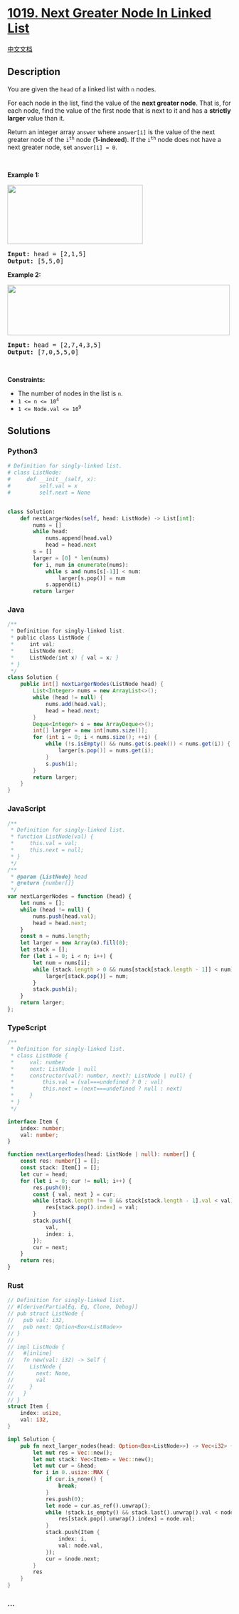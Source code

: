 # [1019. Next Greater Node In Linked List](https://leetcode.com/problems/next-greater-node-in-linked-list)

[中文文档](/solution/1000-1099/1019.Next%20Greater%20Node%20In%20Linked%20List/README.md)

## Description

<p>You are given the <code>head</code> of a linked list with <code>n</code> nodes.</p>

<p>For each node in the list, find the value of the <strong>next greater node</strong>. That is, for each node, find the value of the first node that is next to it and has a <strong>strictly larger</strong> value than it.</p>

<p>Return an integer array <code>answer</code> where <code>answer[i]</code> is the value of the next greater node of the <code>i<sup>th</sup></code> node (<strong>1-indexed</strong>). If the <code>i<sup>th</sup></code> node does not have a next greater node, set <code>answer[i] = 0</code>.</p>

<p>&nbsp;</p>
<p><strong class="example">Example 1:</strong></p>
<img alt="" src="https://fastly.jsdelivr.net/gh/doocs/leetcode@main/solution/1000-1099/1019.Next%20Greater%20Node%20In%20Linked%20List/images/linkedlistnext1.jpg" style="width: 304px; height: 133px;" />
<pre>
<strong>Input:</strong> head = [2,1,5]
<strong>Output:</strong> [5,5,0]
</pre>

<p><strong class="example">Example 2:</strong></p>
<img alt="" src="https://fastly.jsdelivr.net/gh/doocs/leetcode@main/solution/1000-1099/1019.Next%20Greater%20Node%20In%20Linked%20List/images/linkedlistnext2.jpg" style="width: 500px; height: 113px;" />
<pre>
<strong>Input:</strong> head = [2,7,4,3,5]
<strong>Output:</strong> [7,0,5,5,0]
</pre>

<p>&nbsp;</p>
<p><strong>Constraints:</strong></p>

<ul>
	<li>The number of nodes in the list is <code>n</code>.</li>
	<li><code>1 &lt;= n &lt;= 10<sup>4</sup></code></li>
	<li><code>1 &lt;= Node.val &lt;= 10<sup>9</sup></code></li>
</ul>

## Solutions

<!-- tabs:start -->

### **Python3**

```python
# Definition for singly-linked list.
# class ListNode:
#     def __init__(self, x):
#         self.val = x
#         self.next = None


class Solution:
    def nextLargerNodes(self, head: ListNode) -> List[int]:
        nums = []
        while head:
            nums.append(head.val)
            head = head.next
        s = []
        larger = [0] * len(nums)
        for i, num in enumerate(nums):
            while s and nums[s[-1]] < num:
                larger[s.pop()] = num
            s.append(i)
        return larger
```

### **Java**

```java
/**
 * Definition for singly-linked list.
 * public class ListNode {
 *     int val;
 *     ListNode next;
 *     ListNode(int x) { val = x; }
 * }
 */
class Solution {
    public int[] nextLargerNodes(ListNode head) {
        List<Integer> nums = new ArrayList<>();
        while (head != null) {
            nums.add(head.val);
            head = head.next;
        }
        Deque<Integer> s = new ArrayDeque<>();
        int[] larger = new int[nums.size()];
        for (int i = 0; i < nums.size(); ++i) {
            while (!s.isEmpty() && nums.get(s.peek()) < nums.get(i)) {
                larger[s.pop()] = nums.get(i);
            }
            s.push(i);
        }
        return larger;
    }
}
```

### **JavaScript**

```js
/**
 * Definition for singly-linked list.
 * function ListNode(val) {
 *     this.val = val;
 *     this.next = null;
 * }
 */
/**
 * @param {ListNode} head
 * @return {number[]}
 */
var nextLargerNodes = function (head) {
    let nums = [];
    while (head != null) {
        nums.push(head.val);
        head = head.next;
    }
    const n = nums.length;
    let larger = new Array(n).fill(0);
    let stack = [];
    for (let i = 0; i < n; i++) {
        let num = nums[i];
        while (stack.length > 0 && nums[stack[stack.length - 1]] < num) {
            larger[stack.pop()] = num;
        }
        stack.push(i);
    }
    return larger;
};
```

### **TypeScript**

```ts
/**
 * Definition for singly-linked list.
 * class ListNode {
 *     val: number
 *     next: ListNode | null
 *     constructor(val?: number, next?: ListNode | null) {
 *         this.val = (val===undefined ? 0 : val)
 *         this.next = (next===undefined ? null : next)
 *     }
 * }
 */

interface Item {
    index: number;
    val: number;
}

function nextLargerNodes(head: ListNode | null): number[] {
    const res: number[] = [];
    const stack: Item[] = [];
    let cur = head;
    for (let i = 0; cur != null; i++) {
        res.push(0);
        const { val, next } = cur;
        while (stack.length !== 0 && stack[stack.length - 1].val < val) {
            res[stack.pop().index] = val;
        }
        stack.push({
            val,
            index: i,
        });
        cur = next;
    }
    return res;
}
```

### **Rust**

```rust
// Definition for singly-linked list.
// #[derive(PartialEq, Eq, Clone, Debug)]
// pub struct ListNode {
//   pub val: i32,
//   pub next: Option<Box<ListNode>>
// }
//
// impl ListNode {
//   #[inline]
//   fn new(val: i32) -> Self {
//     ListNode {
//       next: None,
//       val
//     }
//   }
// }
struct Item {
    index: usize,
    val: i32,
}

impl Solution {
    pub fn next_larger_nodes(head: Option<Box<ListNode>>) -> Vec<i32> {
        let mut res = Vec::new();
        let mut stack: Vec<Item> = Vec::new();
        let mut cur = &head;
        for i in 0..usize::MAX {
            if cur.is_none() {
                break;
            }
            res.push(0);
            let node = cur.as_ref().unwrap();
            while !stack.is_empty() && stack.last().unwrap().val < node.val {
                res[stack.pop().unwrap().index] = node.val;
            }
            stack.push(Item {
                index: i,
                val: node.val,
            });
            cur = &node.next;
        }
        res
    }
}
```

### **...**

```

```

<!-- tabs:end -->
